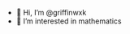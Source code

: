 - 👋 Hi, I’m @griffinwxk
- 👀 I’m interested in mathematics

<!---
griffinwxk/griffinwxk is a ✨ special ✨ repository because its `README.md` (this file) appears on your GitHub profile.
You can click the Preview link to take a look at your changes.
--->
